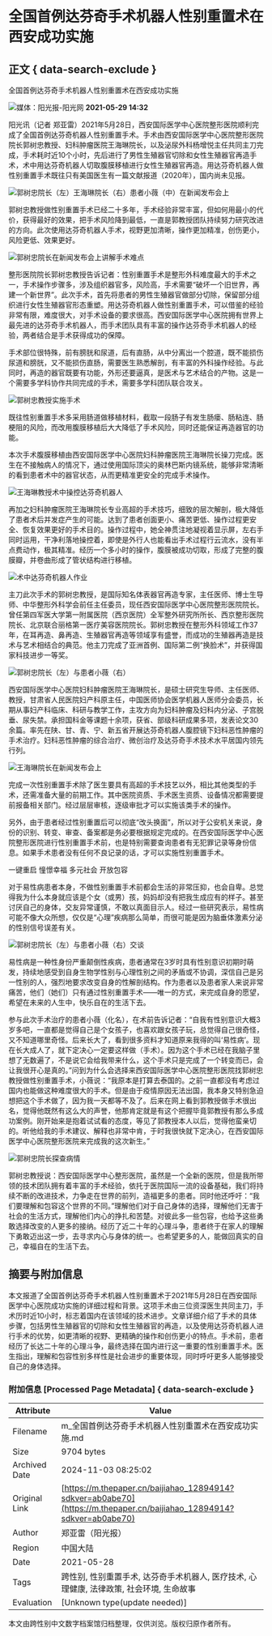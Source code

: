 # 全国首例达芬奇手术机器人性别重置术在西安成功实施

## 正文 { data-search-exclude }


全国首例达芬奇手术机器人性别重置术在西安成功实施

![媒体：阳光报-阳光网](https://file.thepaper.cn/wap/v6/img/logo_wap_v3.png) **2021-05-29 14:32** 

阳光讯（记者 郑亚雷）2021年5月28日，西安国际医学中心医院整形医院顺利完成了全国首例达芬奇机器人性别重置手术。手术由西安国际医学中心医院整形医院院长郭树忠教授、妇科肿瘤医院王海琳院长，以及泌尿外科杨增悦主任共同主刀完成，手术耗时近10个小时，先后进行了男性生殖器官切除和女性生殖器官再造手术，术中用达芬奇机器人切取腹膜移植进行女性生殖器官再造。用达芬奇机器人做性别重置手术既往只有美国医生有一篇文献报道（2020年），国内尚未见报。

![郭树忠院长（左）王海琳院长（右）患者小薇（中）在新闻发布会上](https://imagepphcloud.thepaper.cn/pph/image/134/303/939.jpg)

郭树忠教授做性别重置手术已经二十多年，手术经验非常丰富，但如何用最小的代价，获得最好的效果，把手术风险降到最低，一直是郭教授团队持续努力研究改进的方向。此次使用达芬奇机器人手术，视野更加清晰，操作更加精准，创伤更小，风险更低、效果更好。

![郭树忠院长在新闻发布会上讲解手术难点](https://imagepphcloud.thepaper.cn/pph/image/134/303/940.jpg)

整形医院院长郭树忠教授告诉记者：性别重置手术是整形外科难度最大的手术之一，手术操作步骤多，涉及组织器官多，风险高，手术需要“破坏一个旧世界，再建一个新世界”。此次手术，首先将患者的男性生殖器官做部分切除，保留部分组织进行女性生殖器官形态重塑。用达芬奇机器人做性别重置手术，可以借鉴的经验非常有限，难度很大，对手术设备的要求很高。西安国际医学中心医院拥有世界上最先进的达芬奇手术机器人，而手术团队具有丰富的操作达芬奇手术机器人的经验，两者结合是手术获得成功的保障。

手术部位很特殊，前有膀胱和尿道，后有直肠，从中分离出一个腔道，既不能损伤尿道和膀胱，又不能损伤直肠，需要医生熟悉解剖，有丰富的外科操作经验。与此同时，再造的器官既要有功能，外形还要逼真，是医术与艺术结合的产物。这是一个需要多学科协作共同完成的手术，需要多学科团队联合攻关。

![郭树忠教授实施手术](https://imagepphcloud.thepaper.cn/pph/image/134/303/941.jpg)

既往性别重置手术多采用肠道做移植材料，截取一段肠子有发生肠瘘、肠粘连、肠梗阻的风险，而改用腹膜移植后大大降低了手术风险，同时还能保证再造器官的功能。

本次手术腹膜移植由西安国际医学中心医院妇科肿瘤医院王海琳院长操刀完成。医生在不接触病人的情况下，通过使用国际顶尖的奥林巴斯内镜系统，能够非常清晰的看到患者术中的器官状态，从而更精准更安全的完成手术操作。

![王海琳教授术中操控达芬奇机器人](https://imagepphcloud.thepaper.cn/pph/image/134/303/942.jpg)

再加之妇科肿瘤医院王海琳院长专业高超的手术技巧，细致的层次解剖，极大降低了患者术后并发症产生的可能。达到了患者创面更小、痛苦更低、操作过程更安全、恢复效果更好的手术目的。操作过程中，她全神贯注地凝视着显示屏，左右手同时运用，干净利落地操控着，即使是外行人也能看出手术过程行云流水，没有半点费动作，极其精准。经历一个多小时的操作，腹膜被成功切取，形成了完整的腹膜瓣，并卷曲形成了管状结构进行移植。

![术中达芬奇机器人作业](https://imagepphcloud.thepaper.cn/pph/image/134/303/943.jpg)

主刀此次手术的郭树忠教授，是国际知名体表器官再造专家，主任医师、博士生导师、中华整形外科学会前任主任委员，现任西安国际医学中心医院整形医院院长。曾任第四军医大学第一附属医院（西京医院）全军整外研究所所长、西京整形医院院长、北京联合丽格第一医疗美容医院院长。郭树忠教授在整形外科领域工作37年，在耳再造、鼻再造、生殖器官再造等领域享有盛誉，而成功的生殖器再造是技术与艺术相结合的典范。他主刀完成了亚洲首例、国际第二例“换脸术”，并获得国家科技进步一等奖。

![郭树忠院长（左）与患者小薇（右）](https://imagepphcloud.thepaper.cn/pph/image/134/303/944.jpg)

西安国际医学中心医院妇科肿瘤医院王海琳院长，是硕士研究生导师、主任医师、教授，甘肃省人民医院妇产科原主任，中国医师协会医学机器人医师分会委员，长期从事妇产科临床、科研与教学工作，主攻方向为妇科肿瘤及妇科内分泌、子宫脱垂、尿失禁。承担国科金等课题十余项，获省、部级科研成果多项，发表论文30余篇。率先在陕、甘、青、宁、新五省开展达芬奇机器人腹腔镜下妇科恶性肿瘤的手术治疗。妇科恶性肿瘤的综合治疗、微创治疗及达芬奇手术技术水平居国内领先行列。

![王海琳院长在新闻发布会上](https://imagepphcloud.thepaper.cn/pph/image/134/303/945.jpg)

完成一次性别重置手术除了医生要具有高超的手术技艺以外，相比其他类型的手术，还需准备大量的前期工作。其中医院资质、手术医生资质、设备情况都需要提前报备相关部门。经过层层审核，逐级审批才可以实施该类手术的操作。

另外，由于患者经过性别重置后可以彻底“改头换面”，所以对于公安机关来说，身份的识别、转变、审查、备案都是务必要根据规定完成的。在西安国际医学中心医院整形医院进行性别重置手术前，也是特别需要查询患者有无犯罪记录等身份信息。如果手术患者没有任何不良记录的话，才可以实施性别重置手术。

一键重启 憧憬幸福 多元社会 开放包容

对于易性病患者本身，不做性别重置手术前都会生活的非常压抑，也会自卑。总觉得我为什么本身就应该是个女（或男）孩，妈妈却没有把我生成应有的样子。甚至讨厌自己的身体，交友异常谨慎，不敢以真面目示人。经过一些研究表示，易性病可能不像大众所想，仅仅是“心理”疾病那么简单，而很可能是因为脑垂体激素分泌的性别信号误差有关。

![郭树忠院长（左）与患者小薇（右）交谈](https://imagepphcloud.thepaper.cn/pph/image/134/303/946.jpg)

易性病是一种性身份严重颠倒性疾病，患者通常在3岁时具有性别意识初期时萌发，持续地感受到自身生物学性别与心理性别之间的矛盾或不协调，深信自己是另一性别的人，强烈地要求改变自身的性解剖结构。作为患者以及患者家人来说非常痛苦，他们（她们）只有通过性别重置手术——唯一的方式，来完成自身的愿望，希望在未来的人生中，快乐自在的生活下去。

参与此次手术治疗的患者小薇（化名），在术前告诉记者：“自我有性别意识大概3岁多吧，一直都是觉得自己是个女孩子，也喜欢跟女孩子玩，总觉得自己很奇怪，又不知道哪里奇怪。后来长大了，看到很多资料才知道原来我得的叫‘易性病’。现在长大成人了，就下定决心一定要这样做（手术）。因为这个手术已经在我脑子里想了无数遍了，不是说它会给我带来什么，这个手术只是完成了一个转变而已，会让我很开心是真的。”问到为什么会选择来西安国际医学中心医院整形医院找郭树忠教授做性别重置手术，小薇说：“我原本是打算去泰国的。之前一直都没有考虑过国内也能做这种难度很大的手术。但是由于疫情原因无法出国，我本身又特别急迫想把这个手术做了，因为我一天都等不及了。后来在网上看到郭教授做手术很出名，觉得他既然有这么大的声誉，他那肯定就是有这个把握毕竟郭教授有那么多成功案例。刚开始来是抱着试试看的态度，等见了郭教授本人以后，觉得他蛮亲切的。听他给我的手术建议、解释也非常中肯，于时我很快就下定决心，在西安国际医学中心医院整形医院来完成我的这次新生。”

![郭树忠院长探查病情](https://imagepphcloud.thepaper.cn/pph/image/134/303/947.jpg)

郭树忠教授说：西安国际医学中心整形医院，虽然是一个全新的医院，但是我所带领的技术团队拥有着丰富的手术经验，依托于医院国际一流的设备基础，我们将持续不断的改进技术，力争走在世界的前列，造福更多的患者。同时他还呼吁：“我们要理解和包容这个世界的不同。”理解他们对于自己身体的选择，理解他们无害于社会的生活方式，理解他们内心的挣扎和苦楚。对彼此多一些包容，也给予这些勇敢选择改变的人更多的接纳。经历了近二十年的心理斗争，患者终于在家人的理解下勇敢迈出这一步，去寻求内心与身体的统一。也希望更多的人，能做回真实的自己，幸福自在的生活下去。

## 摘要与附加信息

<!-- tcd_abstract -->
本文报道了全国首例达芬奇手术机器人性别重置术于2021年5月28日在西安国际医学中心医院成功实施的详细过程和背景。这项手术由三位资深医生共同主刀，手术历时近10小时，标志着国内在该领域的技术进步。文章详细介绍了手术的具体步骤，包括男性生殖器官的切除和女性生殖器官的再造，以及使用达芬奇机器人进行手术的优势，如更清晰的视野、更精确的操作和创伤更小的特点。手术前，患者经历了长达二十年的心理斗争，最终选择在国内进行这一重要的性别重置手术。医生指出，理解和包容性别多样性是社会进步的重要体现，同时呼吁更多人能够接受自己的身体选择。
<!-- tcd_abstract_end -->

### 附加信息 [Processed Page Metadata] { data-search-exclude }

| Attribute       | Value                                  |
|-----------------|----------------------------------------|
| Filename        | m_全国首例达芬奇手术机器人性别重置术在西安成功实施.md                             |
| Size            | 9704 bytes                           |
| Archived Date   | 2024-11-03 08:25:02                             |
| Original Link   | [https://m.thepaper.cn/baijiahao_12894914?sdkver=ab0abe70](https://m.thepaper.cn/baijiahao_12894914?sdkver=ab0abe70)                       |
| Author          | 郑亚雷（阳光报）                               |
| Region          | 中国大陆                               |
| Date            | 2021-05-28                                 |
| Tags            | 跨性别, 性别重置手术, 达芬奇手术机器人, 医疗技术, 心理健康, 法律政策, 社会环境, 生命故事                                 |
| Evaluation            | [Unknown type(update needed)]                                 |
<!-- tcd_table_end -->

本文由跨性别中文数字档案馆归档整理，仅供浏览。版权归原作者所有。
